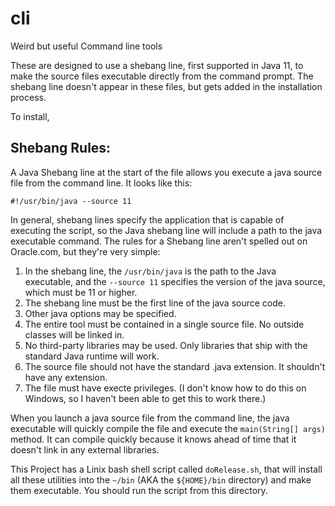 # cli
Weird but useful Command line tools

These are designed to use a shebang line, first supported in Java 11, to make the source files executable directly from the command prompt. The shebang line doesn't appear in these files, but gets added in the installation process.

To install, 

## Shebang Rules:
A Java Shebang line at the start of the file allows you execute a java source file from the command line. It looks like this:

`#!/usr/bin/java --source 11`

In general, shebang lines specify the application that is capable of executing the script, so the Java shebang line will include a path to the java executable command. The rules for a Shebang line aren't spelled out on Oracle.com, but they're very simple:

1. In the shebang line, the `/usr/bin/java` is the path to the Java executable, and the `--source 11` specifies the version of the java source, which must be 11 or higher.
1. The shebang line must be the first line of the java source code.
1. Other java options may be specified.
1. The entire tool must be contained in a single source file. No outside classes will be linked in.
1. No third-party libraries may be used. Only libraries that ship with the standard Java runtime will work.
1. The source file should not have the standard .java extension. It shouldn't have any extension.
1. The file must have execte privileges. (I don't know how to do this on Windows, so I haven't been able to get this to work there.)

When you launch a java source file from the command line, the java executable will quickly compile the file and execute the `main(String[] args)` method. It can compile quickly because it knows ahead of time that it doesn't link in any external libraries.

This Project has a Linix bash shell script called `doRelease.sh`, that will install all these utilities into the `~/bin` (AKA the `${HOME}/bin` directory) and make them executable. You should run the script from this directory.
